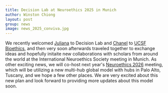 ```yaml
---
title: Decision Lab at Neuroethics 2025 in Munich
author: Winston Chiong
layout: post
group: news
image: news_2025_conviva.jpg
---
```


We recently welcomed [Juliana](/team/index.html#Juliana-Friend) to Decision Lab 
and [Chanel](https://bioethics.ucsf.edu/people/chanel-matney) 
to [UCSF Bioethics](https://bioethics.ucsf.edu), and then very soon 
afterwards traveled together to exchange ideas 
and hopefully initaite new collaborations with scholars from around the world 
at the International Neuroethics Society meeting in Munich. As other exciting 
news, we will co-host next year's 
[Neuroethics 2026](https://neuroethicssociety.org/meeting/neuroethics-2026/) 
meeting, which will be utilizing a new multi-hub global model with hubs in Palo 
Alto, Tuscany, and we hope a few other places. We are very excited about this 
new plan and look forward to providing more updates about this model soon.